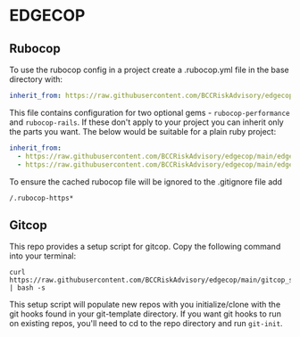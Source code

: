 # EDGECOP

## Rubocop

To use the rubocop config in a project create a .rubocop.yml file in the base directory with:

```yml
inherit_from: https://raw.githubusercontent.com/BCCRiskAdvisory/edgecop/main/edgecop.yml
```

This file contains configuration for two optional gems - `rubocop-performance` and `rubocop-rails`.
If these don't apply to your project you can inherit only the parts you want. The below would be suitable for a plain ruby project:

```yml
inherit_from:
  - https://raw.githubusercontent.com/BCCRiskAdvisory/edgecop/main/edgecop-core.yml
  - https://raw.githubusercontent.com/BCCRiskAdvisory/edgecop/main/edgecop-performance.yml
```

To ensure the cached rubocop file will be ignored to the .gitignore file add

```
/.rubocop-https*
```

## Gitcop

This repo provides a setup script for gitcop. Copy the following command into your terminal:

```
curl https://raw.githubusercontent.com/BCCRiskAdvisory/edgecop/main/gitcop_setup.sh | bash -s
```

This setup script will populate new repos with you initialize/clone with the git hooks found in your git-template directory. If you want git hooks to run on existing repos, you'll need to cd to the repo directory and run `git-init`.

